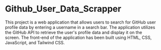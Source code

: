 # Github_User_Data_Scrapper
This project is a web application that allows users to search for GitHub user profile data by entering a username in a search bar. The application utilizes the GitHub API to retrieve the user's profile data and display it on the screen. The front-end of the application has been built using HTML, CSS, JavaScript, and Tailwind CSS.
 

